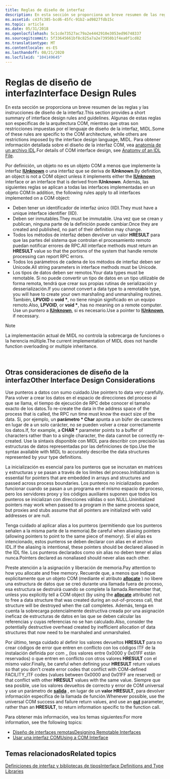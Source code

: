```yaml
---
title: Reglas de diseño de interfaz
description: En esta sección se proporciona un breve resumen de las reglas y las instrucciones de diseño de la interfaz.
ms.assetid: c43fc385-bcd6-45fc-91b2-ad9827fdb15c
ms.topic: article
ms.date: 05/31/2018
ms.openlocfilehash: 5c1cde73527ac79a2e4442910e3053ed96748337
ms.sourcegitcommit: 5f33645661bf8c825a7a2e73950b1f4ea0f1cd82
ms.translationtype: MT
ms.contentlocale: es-ES
ms.lasthandoff: 08/21/2020
ms.locfileid: "104149645"
---
```

# <a name="interface-design-rules"></a><span data-ttu-id="81a58-103">Reglas de diseño de interfaz</span><span class="sxs-lookup"><span data-stu-id="81a58-103">Interface Design Rules</span></span>

<span data-ttu-id="81a58-104">En esta sección se proporciona un breve resumen de las reglas y las instrucciones de diseño de la interfaz.</span><span class="sxs-lookup"><span data-stu-id="81a58-104">This section provides a short summary of interface design rules and guidelines.</span></span> <span data-ttu-id="81a58-105">Algunas de estas reglas son específicas de la arquitectura COM, mientras que otras son restricciones impuestas por el lenguaje de diseño de la interfaz, MIDL.</span><span class="sxs-lookup"><span data-stu-id="81a58-105">Some of these rules are specific to the COM architecture, while others are restrictions imposed by the interface design language, MIDL.</span></span> <span data-ttu-id="81a58-106">Para obtener información detallada sobre el diseño de la interfaz COM, vea [anatomía de un archivo IDL](anatomy-of-an-idl-file.md).</span><span class="sxs-lookup"><span data-stu-id="81a58-106">For details of COM interface design, see [Anatomy of an IDL File](anatomy-of-an-idl-file.md).</span></span>

<span data-ttu-id="81a58-107">Por definición, un objeto no es un objeto COM a menos que implemente la interfaz [**IUnknown**](/windows/desktop/api/Unknwn/nn-unknwn-iunknown) o una interfaz que se deriva de **IUnknown**.</span><span class="sxs-lookup"><span data-stu-id="81a58-107">By definition, an object is not a COM object unless it implements either the [**IUnknown**](/windows/desktop/api/Unknwn/nn-unknwn-iunknown) interface or an interface that is derived from **IUnknown**.</span></span> <span data-ttu-id="81a58-108">Además, las siguientes reglas se aplican a todas las interfaces implementadas en un objeto COM:</span><span class="sxs-lookup"><span data-stu-id="81a58-108">In addition, the following rules apply to all interfaces implemented on a COM object:</span></span>

-   <span data-ttu-id="81a58-109">Deben tener un identificador de interfaz único (IID).</span><span class="sxs-lookup"><span data-stu-id="81a58-109">They must have a unique interface identifier (IID).</span></span>
-   <span data-ttu-id="81a58-110">Deben ser inmutables.</span><span class="sxs-lookup"><span data-stu-id="81a58-110">They must be immutable.</span></span> <span data-ttu-id="81a58-111">Una vez que se crean y publican, ninguna parte de la definición puede cambiar.</span><span class="sxs-lookup"><span data-stu-id="81a58-111">Once they are created and published, no part of their definition may change.</span></span>
-   <span data-ttu-id="81a58-112">Todos los métodos de interfaz deben devolver un valor **HRESULT** para que las partes del sistema que controlan el procesamiento remoto puedan notificar errores de RPC.</span><span class="sxs-lookup"><span data-stu-id="81a58-112">All interface methods must return an **HRESULT** value so that the portions of the system that handle remote processing can report RPC errors.</span></span>
-   <span data-ttu-id="81a58-113">Todos los parámetros de cadena de los métodos de interfaz deben ser Unicode.</span><span class="sxs-lookup"><span data-stu-id="81a58-113">All string parameters in interface methods must be Unicode.</span></span>
-   <span data-ttu-id="81a58-114">Los tipos de datos deben ser remotos.</span><span class="sxs-lookup"><span data-stu-id="81a58-114">Your data types must be remotable.</span></span> <span data-ttu-id="81a58-115">Si no puede convertir un tipo de datos en un tipo utilizable de forma remota, tendrá que crear sus propias rutinas de serialización y desserialización.</span><span class="sxs-lookup"><span data-stu-id="81a58-115">If you cannot convert a data type to a remotable type, you will have to create your own marshaling and unmarshaling routines.</span></span> <span data-ttu-id="81a58-116">También, **LPVOID** o **void \***, no tiene ningún significado en un equipo remoto.</span><span class="sxs-lookup"><span data-stu-id="81a58-116">Also, **LPVOID**, or **void \***, has no meaning on a remote computer.</span></span> <span data-ttu-id="81a58-117">Use un puntero a [**IUnknown**](/windows/desktop/api/Unknwn/nn-unknwn-iunknown), si es necesario.</span><span class="sxs-lookup"><span data-stu-id="81a58-117">Use a pointer to [**IUnknown**](/windows/desktop/api/Unknwn/nn-unknwn-iunknown), if necessary.</span></span>

> [!Note]  
> <span data-ttu-id="81a58-118">La implementación actual de MIDL no controla la sobrecarga de funciones o la herencia múltiple.</span><span class="sxs-lookup"><span data-stu-id="81a58-118">The current implementation of MIDL does not handle function overloading or multiple inheritance.</span></span>

 

## <a name="other-interface-design-considerations"></a><span data-ttu-id="81a58-119">Otras consideraciones de diseño de la interfaz</span><span class="sxs-lookup"><span data-stu-id="81a58-119">Other Interface Design Considerations</span></span>

<span data-ttu-id="81a58-120">Use punteros a datos con sumo cuidado.</span><span class="sxs-lookup"><span data-stu-id="81a58-120">Use pointers to data very carefully.</span></span> <span data-ttu-id="81a58-121">Para volver a crear los datos en el espacio de direcciones del proceso al que se llama, el tiempo de ejecución de RPC debe conocer el tamaño exacto de los datos.</span><span class="sxs-lookup"><span data-stu-id="81a58-121">To re-create the data in the address space of the process that is called, the RPC run time must know the exact size of the data.</span></span> <span data-ttu-id="81a58-122">Si, por ejemplo, un **parámetro \* Char** apunta a un búfer de caracteres en lugar de a un solo carácter, no se pueden volver a crear correctamente los datos.</span><span class="sxs-lookup"><span data-stu-id="81a58-122">If, for example, a **CHAR \*** parameter points to a buffer of characters rather than to a single character, the data cannot be correctly re-created.</span></span> <span data-ttu-id="81a58-123">Use la sintaxis disponible con MIDL para describir con precisión las estructuras de datos representadas por las definiciones de tipo.</span><span class="sxs-lookup"><span data-stu-id="81a58-123">Use the syntax available with MIDL to accurately describe the data structures represented by your type definitions.</span></span>

<span data-ttu-id="81a58-124">La inicialización es esencial para los punteros que se incrustan en matrices y estructuras y se pasan a través de los límites del proceso.</span><span class="sxs-lookup"><span data-stu-id="81a58-124">Initialization is essential for pointers that are embedded in arrays and structures and passed across process boundaries.</span></span> <span data-ttu-id="81a58-125">Los punteros no inicializados pueden funcionar cuando se pasan a un programa en el mismo espacio de proceso, pero los servidores proxy y los códigos auxiliares suponen que todos los punteros se inicializan con direcciones válidas o son NULL.</span><span class="sxs-lookup"><span data-stu-id="81a58-125">Uninitialized pointers may work when passed to a program in the same process space, but proxies and stubs assume that all pointers are initialized with valid addresses or are null.</span></span>

<span data-ttu-id="81a58-126">Tenga cuidado al aplicar alias a los punteros (permitiendo que los punteros señalen a la misma parte de la memoria).</span><span class="sxs-lookup"><span data-stu-id="81a58-126">Be careful when aliasing pointers (allowing pointers to point to the same piece of memory).</span></span> <span data-ttu-id="81a58-127">Si el alias es intencionado, estos punteros se deben declarar con alias en el archivo IDL.</span><span class="sxs-lookup"><span data-stu-id="81a58-127">If the aliasing is intentional, these pointers should be declared aliased in the IDL file.</span></span> <span data-ttu-id="81a58-128">Los punteros declarados como sin alias no deben tener el alias nunca.</span><span class="sxs-lookup"><span data-stu-id="81a58-128">Pointers declared as nonaliased should never alias each other.</span></span>

<span data-ttu-id="81a58-129">Preste atención a la asignación y liberación de memoria.</span><span class="sxs-lookup"><span data-stu-id="81a58-129">Pay attention to how you allocate and free memory.</span></span> <span data-ttu-id="81a58-130">Recuerde que, a menos que indique explícitamente que un objeto COM (mediante el atributo [**allocate**](/windows/desktop/Midl/allocate) ) no libere una estructura de datos que se creó durante una llamada fuera de proceso, esa estructura se destruirá cuando se complete la llamada.</span><span class="sxs-lookup"><span data-stu-id="81a58-130">Remember that, unless you explicitly tell a COM object (by using the [**allocate**](/windows/desktop/Midl/allocate) attribute) not to free a data structure that was created during an out-of-process call, that structure will be destroyed when the call completes.</span></span> <span data-ttu-id="81a58-131">Además, tenga en cuenta la sobrecarga potencialmente destructiva creada por una asignación ineficaz de estructuras de datos en las que se deben calcular las referencias y cuyas referencias no se han calculado.</span><span class="sxs-lookup"><span data-stu-id="81a58-131">Also, consider the potentially destructive overhead created by inefficient allocation of data structures that now need to be marshaled and unmarshaled.</span></span>

<span data-ttu-id="81a58-132">Por último, tenga cuidado al definir los valores devueltos **HRESULT** para no crear códigos de error que entren en conflicto con los códigos ITF de la instalación definida por com \_ (los valores entre 0x0000 y 0x01FF están reservados) o que entren en conflicto con otros valores **HRESULT** con el mismo valor.</span><span class="sxs-lookup"><span data-stu-id="81a58-132">Finally, be careful when defining your **HRESULT** return values so that you don't create error codes that conflict with COM-defined FACILITY\_ITF codes (values between 0x0000 and 0x01FF are reserved) or that conflict with other **HRESULT** values with the same value.</span></span> <span data-ttu-id="81a58-133">Siempre que sea posible, use los valores devueltos de correcto y error de COM universal y use un parámetro de [**salida**](/windows/desktop/Midl/out-idl) , en lugar de un **valor HRESULT**, para devolver información específica de la llamada de función.</span><span class="sxs-lookup"><span data-stu-id="81a58-133">Whenever possible, use the universal COM success and failure return values, and use an [**out**](/windows/desktop/Midl/out-idl) parameter, rather than an **HRESULT**, to return information specific to the function call.</span></span>

<span data-ttu-id="81a58-134">Para obtener más información, vea los temas siguientes:</span><span class="sxs-lookup"><span data-stu-id="81a58-134">For more information, see the following topics:</span></span>

-   [<span data-ttu-id="81a58-135">Diseño de interfaces remotas</span><span class="sxs-lookup"><span data-stu-id="81a58-135">Designing Remotable Interfaces</span></span>](designing-remotable-interfaces.md)
-   [<span data-ttu-id="81a58-136">Usar una interfaz COM</span><span class="sxs-lookup"><span data-stu-id="81a58-136">Using a COM Interface</span></span>](using-a-com-interface.md)

## <a name="related-topics"></a><span data-ttu-id="81a58-137">Temas relacionados</span><span class="sxs-lookup"><span data-stu-id="81a58-137">Related topics</span></span>

<dl> <dt>

[<span data-ttu-id="81a58-138">Definiciones de interfaz y bibliotecas de tipos</span><span class="sxs-lookup"><span data-stu-id="81a58-138">Interface Definitions and Type Libraries</span></span>](/windows/desktop/Midl/interface-definitions-and-type-libraries)
</dt> </dl>

 

 
